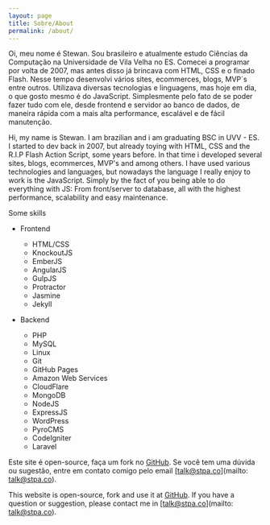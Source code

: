 ```yaml
---
layout: page
title: Sobre/About
permalink: /about/
---
```


Oi, meu nome é Stewan. Sou brasileiro e atualmente estudo Ciências da Computação na Universidade de Vila Velha no ES. Comecei a programar por volta de 2007, mas antes disso já brincava com HTML, CSS e o finado Flash. Nesse tempo desenvolvi vários sites, ecommerces, blogs, MVP´s entre outros. Utilizava diversas tecnologias e linguagens, mas hoje em dia, o que gosto mesmo é do JavaScript. Simplesmente pelo fato de se poder fazer tudo com ele, desde frontend e servidor ao banco de dados, de maneira rápida com a mais alta performance, escalável e de fácil manutenção.

Hi, my name is Stewan. I am brazilian and i am graduating BSC in UVV - ES. I started to dev back in 2007, but already toying with HTML, CSS and the R.I.P Flash Action Script, some years before. In that time i developed several sites, blogs, ecommerces, MVP's and among others. I have used various technologies and languages, but nowadays the language I really enjoy to work is the JavaScript. Simply by the fact of you being able to do everything with JS: From front/server to database, all with the highest performance, scalability and easy maintenance.

Some skills

- Frontend
	- HTML/CSS
	- KnockoutJS
	- EmberJS
	- AngularJS
	- GulpJS
	- Protractor
	- Jasmine
	- Jekyll

- Backend
	- PHP
	- MySQL
	- Linux
	- Git
	- GitHub Pages
	- Amazon Web Services
	- CloudFlare
	- MongoDB
	- NodeJS
	- ExpressJS
	- WordPress
	- PyroCMS
	- CodeIgniter
	- Laravel


Este site é open-source, faça um fork no [GitHub](https://github.com/stpa-co/meditator).
Se você tem uma dúvida ou sugestão, entre em contato comigo pelo email [talk@stpa.co](mailto: talk@stpa.co).


This website is open-source, fork and use it at [GitHub](https://github.com/stpa-co/meditator).
If you have a question or suggestion, please contact me in [talk@stpa.co](mailto: talk@stpa.co).
